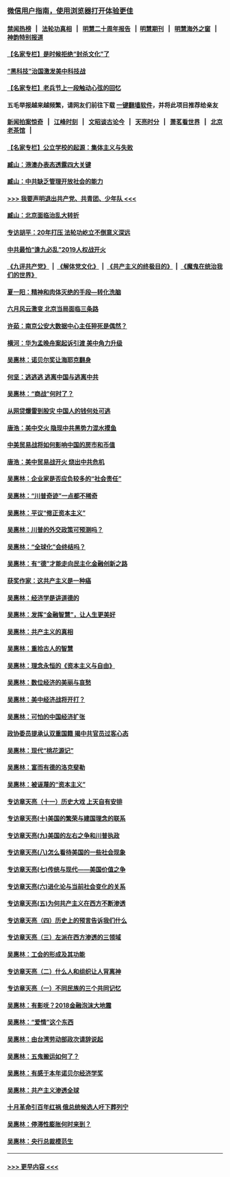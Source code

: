 ### [微信用户指南，使用浏览器打开体验更佳](https://github.com/gfw-breaker/banned-news1/blob/master/indexes/wechat-guide.md?t=0)
#### [禁闻热榜](热点新闻.md?t=0)  &nbsp;&nbsp;|&nbsp;&nbsp; [法轮功真相](https://github.com/gfw-breaker/truth/blob/master/README.md?t=0) &nbsp;&nbsp;|&nbsp;&nbsp; [明慧二十周年报告](https://github.com/gfw-breaker/mh-reports/blob/master/README.md?t=0) &nbsp;&nbsp;|&nbsp;&nbsp;[明慧期刊](https://github.com/gfw-breaker/mh-qikan) &nbsp;&nbsp;|&nbsp;&nbsp; [明慧海外之窗](https://github.com/gfw-breaker/mh-news/blob/master/README.md?t=0) &nbsp;&nbsp;|&nbsp;&nbsp; [神韵特别报道](https://github.com/gfw-breaker/mh-news/blob/master/shenyun.md?t=0)
#### [【名家专栏】是时候拒绝“封杀文化”了](../pages/nsc423/n11814093.md?t=02100155) 
#### [“黑科技”治国激发美中科技战](../pages/nsc423/n11638056.md?t=02100155) 
#### [【名家专栏】老兵节上一段触动心弦的回忆](../pages/nsc423/n11646016.md?t=02100155) 
#### 五毛举报越来越频繁，请网友们前往下载 [一键翻墙软件](https://github.com/gfw-breaker/ssr-accounts)，并将此项目推荐给亲友
#### [新闻拍案惊奇](https://github.com/gfw-breaker/banned-news1/blob/master/pages/link4.md) &nbsp;&nbsp;|&nbsp;&nbsp; [江峰时刻](https://github.com/gfw-breaker/banned-news1/blob/master/pages/link4.md) &nbsp;&nbsp;|&nbsp;&nbsp; [文昭谈古论今](https://github.com/gfw-breaker/banned-news1/blob/master/pages/link4.md) &nbsp;&nbsp;|&nbsp;&nbsp; [天亮时分](https://github.com/gfw-breaker/banned-news1/blob/master/pages/link4.md) &nbsp;&nbsp;|&nbsp;&nbsp; [萧茗看世界](https://github.com/gfw-breaker/banned-news1/blob/master/pages/link4.md) &nbsp;&nbsp;|&nbsp;&nbsp; [北京老茶馆](https://github.com/gfw-breaker/banned-news1/blob/master/pages/link4.md) &nbsp;&nbsp;|&nbsp;&nbsp; 
#### [【名家专栏】公立学校的起源：集体主义与失败](../pages/nsc423/n11601833.md?t=02100155) 
#### [臧山：港澳办表态透露四大关键](../pages/nsc423/n11421628.md?t=02100155) 
#### [臧山：中共缺乏管理开放社会的能力](../pages/nsc423/n11407457.md?t=02100155) 
#### [>>> 我要声明退出共产党、共青团、少年队 <<<](https://github.com/begood0513/goodnews/blob/master/quit/letter.md) 
#### [臧山：北京面临治乱大转折](../pages/nsc423/n11406895.md?t=02100155) 
#### [专访胡平：20年打压 法轮功屹立不倒意义深远](../pages/nsc423/n11398800.md?t=02100155) 
#### [中共最怕“逢九必乱”2019人权战开火](../pages/nsc423/n11385248.md?t=02100155) 
#### [《九评共产党》](https://github.com/begood0513/9ping.md/blob/master/README.md) &nbsp;|&nbsp; [《解体党文化》](../../../../jtdwh.md/blob/master/README.md)  &nbsp;|&nbsp; [《共产主义的终极目的》](../../../../gczydzjmd.md/blob/master/README.md) &nbsp;|&nbsp; [《魔鬼在统治我们的世界》](../../../../mgztzwmdsj.md/blob/master/README.md) 
#### [夏一阳：精神和肉体灭绝的手段—转化洗脑](../pages/nsc423/n11368250.md?t=02100155) 
#### [六月风云激变 北京当局面临三条路](../pages/nsc423/n11313668.md?t=02100155) 
#### [许茹：南京公安大数据中心主任猝死是偶然？](../pages/nsc423/n11064744.md?t=02100155) 
#### [横河：华为孟晚舟案起诉引渡 美中角力升级](../pages/nsc423/n11027230.md?t=02100155) 
#### [吴惠林：诺贝尔奖让海耶克翻身](../pages/nsc423/n10890049.md?t=02100155) 
#### [何坚：逃逃逃 逃离中国与逃离中共](../pages/nsc423/n10592891.md?t=02100155) 
#### [吴惠林：“商战”何时了？](../pages/nsc423/n10573558.md?t=02100155) 
#### [从网贷爆雷到股灾 中国人的钱何处可逃](../pages/nsc423/n10572800.md?t=02100155) 
#### [唐浩：美中交火 隐现中共黑势力混水摸鱼](../pages/nsc423/n10544040.md?t=02100155) 
#### [中美贸易战将如何影响中国的房市和币值](../pages/nsc423/n10543697.md?t=02100155) 
#### [唐浩：美中贸易战开火 烧出中共危机](../pages/nsc423/n10540126.md?t=02100155) 
#### [吴惠林：企业家是否应负较多的“社会责任”](../pages/nsc423/n10535022.md?t=02100155) 
#### [吴惠林：“川普奇迹”一点都不稀奇](../pages/nsc423/n10512808.md?t=02100155) 
#### [吴惠林：平议“修正资本主义”](../pages/nsc423/n10495724.md?t=02100155) 
#### [吴惠林：川普的外交政策可预测吗？](../pages/nsc423/n10462387.md?t=02100155) 
#### [吴惠林：“全球化”会终结吗？](../pages/nsc423/n10452838.md?t=02100155) 
#### [吴惠林：有“德”才能走向民主化金融创新之路](../pages/nsc423/n10432292.md?t=02100155) 
#### [获奖作家：这共产主义是一种癌](../pages/nsc423/n10431541.md?t=02100155) 
#### [吴惠林：经济学是讲道德的](../pages/nsc423/n10398014.md?t=02100155) 
#### [吴惠林：发挥“金融智慧”，让人生更美好](../pages/nsc423/n10375019.md?t=02100155) 
#### [吴惠林：共产主义的真相](../pages/nsc423/n10351394.md?t=02100155) 
#### [吴惠林：重拾古人的智慧](../pages/nsc423/n10337691.md?t=02100155) 
#### [吴惠林：理念永恒的《资本主义与自由》](../pages/nsc423/n10316274.md?t=02100155) 
#### [吴惠林：数位经济的美丽与哀愁](../pages/nsc423/n10292946.md?t=02100155) 
#### [吴惠林：美中经济战将开打？](../pages/nsc423/n10258825.md?t=02100155) 
#### [吴惠林：可怕的中国经济扩张](../pages/nsc423/n10219147.md?t=02100155) 
#### [政协委员提承认双重国籍 揭中共官员过客心态](../pages/nsc423/n10208809.md?t=02100155) 
#### [吴惠林：现代“桃花源记”](../pages/nsc423/n10185234.md?t=02100155) 
#### [吴惠林：富而有德的洛克斐勒](../pages/nsc423/n10142264.md?t=02100155) 
#### [吴惠林：被诬蔑的“资本主义”](../pages/nsc423/n10124816.md?t=02100155) 
#### [专访章天亮（十一）历史大戏 上天自有安排](../pages/nsc423/n10094905.md?t=02100155) 
#### [专访章天亮(十)美国的繁荣与建国理念的联系](../pages/nsc423/n10094899.md?t=02100155) 
#### [专访章天亮(九)美国的左右之争和川普执政](../pages/nsc423/n10094889.md?t=02100155) 
#### [专访章天亮(八)怎么看待美国的一些社会现象](../pages/nsc423/n10094857.md?t=02100155) 
#### [专访章天亮(七)传统与现代——美国价值之争](../pages/nsc423/n10093140.md?t=02100155) 
#### [专访章天亮(六)进化论与当前社会变化的关系](../pages/nsc423/n10092036.md?t=02100155) 
#### [专访章天亮(五)为何共产主义在西方不断渗透](../pages/nsc423/n10083620.md?t=02100155) 
#### [专访章天亮（四）历史上的预言告诉我们什么](../pages/nsc423/n10083606.md?t=02100155) 
#### [专访章天亮（三）左派在西方渗透的三领域](../pages/nsc423/n10081115.md?t=02100155) 
#### [吴惠林：工会的形成及其功能](../pages/nsc423/n10080633.md?t=02100155) 
#### [专访章天亮（二）什么人和组织让人背离神](../pages/nsc423/n10076637.md?t=02100155) 
#### [专访章天亮（一）不同民族的三个共同记忆](../pages/nsc423/n10074188.md?t=02100155) 
#### [吴惠林：有影呒？2018金融泡沫大地震](../pages/nsc423/n10040534.md?t=02100155) 
#### [吴惠林：“爱情”这个东西](../pages/nsc423/n10019423.md?t=02100155) 
#### [吴惠林：由台湾劳动部政次请辞说起](../pages/nsc423/n9979679.md?t=02100155) 
#### [吴惠林：五鬼搬运如何了？](../pages/nsc423/n9925338.md?t=02100155) 
#### [吴惠林：有感于本年诺贝尔经济学奖](../pages/nsc423/n9871883.md?t=02100155) 
#### [吴惠林：共产主义渗透全球](../pages/nsc423/n9812748.md?t=02100155) 
#### [十月革命引百年红祸 俄总统候选人吁下葬列宁](../pages/nsc423/n9810182.md?t=02100155) 
#### [吴惠林：停滞性膨胀何时来到？](../pages/nsc423/n9764136.md?t=02100155) 
#### [吴惠林：央行总裁模范生](../pages/nsc423/n9728134.md?t=02100155) 

----
#### [ >>> 更早内容 <<< ](../indexes/nsc423-earlier.md)
